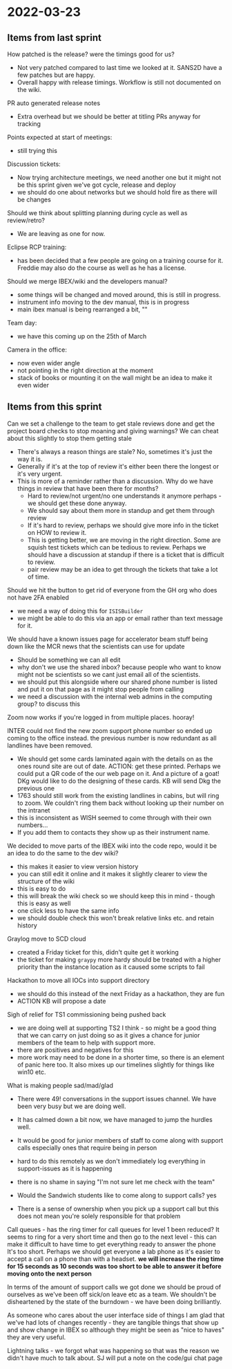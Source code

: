 # 2022-03-23

## Items from last sprint

How patched is the release? were the timings good for us?
- Not very patched compared to last time we looked at it. SANS2D have a few patches but are happy.
- Overall happy with release timings. Workflow is still not documented on the wiki.

PR auto generated release notes
- Extra overhead but we should be better at titling PRs anyway for tracking

Points expected at start of meetings: 
- still trying this

Discussion tickets: 
- Now trying architecture meetings, we need another one but it might not be this sprint given we've got cycle, release and deploy
- we should do one about networks but we should hold fire as there will be changes

Should we think about splitting planning during cycle as well as review/retro? 
- We are leaving as one for now. 

Eclipse RCP training:
- has been decided that a few people are going on a training course for it. Freddie may also do the course as well as he has a license. 

Should we merge IBEX/wiki and the developers manual? 
- some things will be changed and moved around, this is still in progress. 
- instrument info moving to the dev manual, this is in progress
- main ibex manual is being rearranged a bit, "" 

Team day: 
- we have this coming up on the 25th of March

Camera in the office: 
- now even wider angle
- not pointing in the right direction at the moment 
- stack of books or mounting it on the wall might be an idea to make it even wider

## Items from this sprint

Can we set a challenge to the team to get stale reviews done and get the project board checks to stop moaning and giving warnings? 
We can cheat about this slightly to stop them getting stale
- There's always a reason things are stale? No, sometimes it's just the way it is. 
- Generally if it's at the top of review it's either been there the longest or it's very urgent.
- This is more of a reminder rather than a discussion. Why do we have things in review that have been there for months? 
  - Hard to review/not urgent/no one understands it anymore perhaps - we should get these done anyway.
  - We should say about them more in standup and get them through review
  - If it's hard to review, perhaps we should give more info in the ticket on HOW to review it.
  - This is getting better, we are moving in the right direction. Some are squish test tickets which can be tedious to review. Perhaps we should have a discussion at standup if there is a ticket that is difficult to review. 
  - pair review may be an idea to get through the tickets that take a lot of time. 

Should we hit the button to get rid of everyone from the GH org who does not have 2FA enabled
 - we need a way of doing this for `ISISBuilder`
 - we might be able to do this via an app or email rather than text message for it. 

We should have a known issues page for accelerator beam stuff being down like the MCR news that the scientists can use for update 
- Should be something we can all edit
- why don't we use the shared inbox? because people who want to know might not be scientists so we cant just email all of the scientists. 
- we should put this alongside where our shared phone number is listed and put it on that page as it might stop people from calling
- we need a discussion with the internal web admins in the computing group? to discuss this

Zoom now works if you're logged in from multiple places. hooray! 

INTER could not find the new zoom support phone number so ended up coming to the office instead. the previous number is now redundant as all landlines have been removed. 
- We should get some cards laminated again with the details on as the ones round site are out of date. ACTION: get these printed. Perhaps we could put a QR code of the our web page on it. And a picture of a goat! DKg would like to do the designing of these cards. KB will send Dkg the previous one
- 1763 should still work from the existing landlines in cabins, but will ring to zoom. We couldn't ring them back without looking up their number on the intranet
- this is inconsistent as WISH seemed to come through with their own numbers... 
- If you add them to contacts they show up as their instrument name.

We decided to move parts of the IBEX wiki into the code repo, would it be an idea to do the same to the dev wiki? 
- this makes it easier to view version history
- you can still edit it online and it makes it slightly clearer to view the structure of the wiki
- this is easy to do
- this will break the wiki check so we should keep this in mind - though this is easy as well 
- one click less to have the same info
- we should double check this won't break relative links etc. and retain history

Graylog move to SCD cloud
- created a Friday ticket for this, didn't quite get it working
- the ticket for making `graypy` more hardy should be treated with a higher priority than the instance location as it caused some scripts to fail

Hackathon to move all IOCs into support directory
- we should do this instead of the next Friday as a hackathon, they are fun
- ACTION KB will propose a date 


Sigh of relief for TS1 commissioning being pushed back
- we are doing well at supporting TS2 I think - so might be a good thing that we can carry on just doing so as it gives a chance for junior members of the team to help with support more.
- there are positives and negatives for this
- more work may need to be done in a shorter time, so there is an element of panic here too. It also mixes up our timelines slightly for things like win10 etc. 

What is making people sad/mad/glad 
- There were 49! conversations in the support issues channel. We have been very busy but we are doing well. 
- It has calmed down a bit now, we have managed to jump the hurdles well. 

- It would be good for junior members of staff to come along with support calls especially ones that require being in person 
- hard to do this remotely as we don't immediately log everything in support-issues as it is happening
- there is no shame in saying "I'm not sure let me check with the team"
- Would the Sandwich students like to come along to support calls? yes 
- There is a sense of ownership when you pick up a support call but this does not mean you're solely responsible for that problem

Call queues - has the ring timer for call queues for level 1 been reduced? It seems to ring for a very short time and then go to the next level - this can make it difficult to have time to get everything ready to answer the phone
It's too short. Perhaps we should get everyone a lab phone as it's easier to accept a call on a phone than with a headset. 
<b> we will increase the ring time for 15 seconds as 10 seconds was too short to be able to answer it before moving onto the next person </b>

In terms of the amount of support calls we got done we should be proud of ourselves as we've been off sick/on leave etc as a team. We shouldn't be disheartened by the state of the burndown - we have been doing brilliantly. 

As someone who cares about the user interface side of things I am glad that we've had lots of changes recently - they are tangible things that show up and show change in IBEX so although they might be seen as "nice to haves" they are very useful. 

Lightning talks - we forgot what was happening so that was the reason we didn't have much to talk about. SJ will put a note on the code/gui chat page
